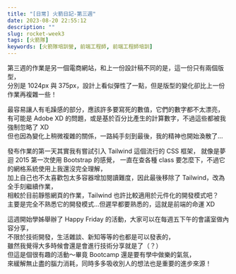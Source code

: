 ```yaml
---
title: "[日常] 火箭日記-第三週"
date: 2023-08-20 22:55:12
description: ""
slug: rocket-week3
tags: [火箭隊]
keywords: [火箭隊培訓營, 前端工程師, 前端工程師培訓]
---
```


第三週的作業是另一個電商網站，和上一份設計稿不同的是，這一份只有兩個版型，  
分別是 1024px 與 375px，設計上看似彈性了一點，但是版型的變化卻比上一份作業再複雜一些！

<!-- more -->

最容易讓人有毛躁感的部分，應該許多要寫死的數值，它們的數字都不太漂亮，  
有可能是 Adobe XD 的問題，或是基於百分比產生的計算數字，不過這些都被我強制忽略了 XD  
但也因為變化上稍微複雜的關係，一路純手刻到最後，我的精神也開始渙散了...

發布作業的第一天其實我有嘗試引入 Tailwind 這個流行的 CSS 框架，
就像是夢迴 2015 第一次使用 Bootstrap 的感覺，
一直在查各種 class 要怎麼下，不過它的網格系統使用上我還沒完全理解，  
加上自己也不太喜歡包太多容器增加閱讀難度，因此最後移除了 Tailwind，改為全手刻繼續作業，  
相較於目前靜態網頁的作業，Tailwind 也許比較適用於元件化的開發模式吧？  
主要是完全不熟悉它的開發模式...但遲早都要熟悉的，這就是前端的命運 XD

這週開始學姊舉辦了 Happy Friday 的活動，大家可以在每週五下午的會議室做內容分享，  
不限於技術開發，生活雜談、新知等等的也都是可以發表的，  
雖然我覺得大多時候會還是會進行技術分享就是了（？）  
但這是個很有趣的活動～畢竟 Bootcamp 還是要有學中做樂的氣氛，  
來緩解無止盡的腦力消耗，同時多多吸收別人的想法也是重要的進步來源！

